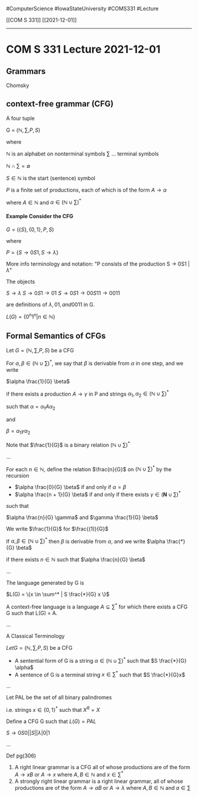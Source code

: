 #ComputerScience  #IowaStateUniversity  #COMS331 
#Lecture

[[COM S 331]] [[2021-12-01]]

---

# COM S 331 Lecture 2021-12-01


## Grammars 

Chomsky 

## context-free grammar (CFG) 

A four tuple 

G = ($\mathbb{N}, \sum , P, S$)

where

$\mathbb{N}$ is an alphabet on nonterminal symbols 
$\sum$ ... terminal symbols 

$\mathbb{N} \cap \sum = \emptyset$

$S \in \mathbb{N}$ is the start (sentence) symbol

$P$ is a finite set of productions, each of which is of the form $A \rightarrow \alpha$

where $A \in \mathbb{N}$ and $\alpha \in (\mathbb{N} \cup \sum)^*$


#### Example Consider the CFG

$G = (\{S\}, \{0,1\}, P, S)$

where 

$P = \{S \rightarrow 0S1, S \rightarrow \lambda\}$

More info terminology and notation: "P consists of the production S $\rightarrow$ 0S1 | $\lambda$"

The objects 

$S \rightarrow \lambda$
$S \rightarrow 0S1 \rightarrow 01$
$S \rightarrow 0S1 \rightarrow 00S11 \rightarrow 0011$

are definitions of $\lambda, 01, and  0011$ in G.

$L(G) = \{0^n 1^n | n \in \mathbb{N}\}$

## Formal Semantics of CFGs 

Let $G = (\mathbb{N}, \sum, P, S)$ be a CFG 

For $\alpha, \beta \in (\mathbb{N} \cup \sum)^*$, we say that $\beta$ is derivable from $\alpha$ in one step, and we write 

$\alpha \frac{1}{G} \beta$

if there exists a production $A \rightarrow \gamma$ in P and strings $\alpha_1, \alpha_2 \in (\mathbb{N} \cup \sum)^*$ 

such that $\alpha = \alpha_1 A \alpha_2$

and 

$\beta = \alpha_1 \gamma \alpha_2$

Note that $\frac{1}{G}$ is a binary relation $(\mathbb{N} \cup \sum)^*$

...

For each $n \in \mathbb{N}$, define the relation $\frac{n}{G}$ on $(\mathbb{N} \cup \sum)^*$ by the recursion 

- $\alpha \frac{0}{G} \beta$ if and only if $\alpha = \beta$
- $\alpha \frac{n + 1}{G} \beta$ if and only if there exists $\gamma \in (\mathbf{N} \cup \sum)^*$

such that 

$\alpha \frac{n}{G} \gamma$ and $\gamma \frac{1}{G} \beta$

We write $\frac{1}{G}$ for $\frac{(1)}{G}$

If $\alpha, \beta \in (\mathbb{N} \cup \sum)^*$ then $\beta$ is derivable from $\alpha$, and we write $\alpha \frac{*}{G} \beta$

if there exists $n \in \mathbb{N}$ such that $\alpha \frac{n}{G} \beta$


...

The language generated by G is 

$L(G) = \{x \in \sum^* | S \frac{*}{G} x \}$

A context-free language is a language $A \subseteq \sum^*$ for which there exists a CFG G such that L(G) = A.

...


A Classical Terminology 

$Let G = (\mathbb{N}, \sum, P, S)$ be a CFG 

- A sentential form of G is a string $\alpha \in (\mathbb{N} \cup \sum)^*$ such that $S \frac{*}{G} \alpha$
- A sentence of G is a terminal string $x \in \sum^*$ such that $S \frac{*}{G}x$

... 

Let PAL be the set of all binary palindromes 

i.e. strings $x \in \{0,1\}^*$ such that $X^R = X$

Define a CFG G such that $L(G) = PAL$

$S \rightarrow 0S0 | |S| | \lambda | 0 | 1$

...


Def 
pg(306)
1. A right linear grammar is a CFG all of whose productions are of the form $A \rightarrow x B$ or $A \rightarrow x$ where $A, B \in \mathbb{N}$ and $x \in \sum^*$
2. A strongly right linear grammar is a right linear grammar, all of whose productions are of the form $A \rightarrow aB$ or $A \rightarrow \lambda$ where $A, B \in \mathbb{N}$ and $a \in \sum$